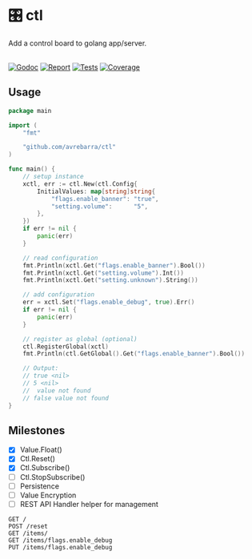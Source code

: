 <div class="info" align="left">
  <h1 class="name">🎛️ ctl</h1>
  Add a control board to golang app/server.
  <br>
  <br>

[![Godoc][godoc-image]][godoc-url]
[![Report][report-image]][report-url]
[![Tests][tests-image]][tests-url]
[![Coverage][coverage-image]][coverage-url]

</div>

## Usage
```go
package main

import (
	"fmt"

	"github.com/avrebarra/ctl"
)

func main() {
	// setup instance
	xctl, err := ctl.New(ctl.Config{
		InitialValues: map[string]string{
			"flags.enable_banner": "true",
			"setting.volume":      "5",
		},
	})
	if err != nil {
		panic(err)
	}

	// read configuration
	fmt.Println(xctl.Get("flags.enable_banner").Bool())
	fmt.Println(xctl.Get("setting.volume").Int())
	fmt.Println(xctl.Get("setting.unknown").String())

	// add configuration
	err = xctl.Set("flags.enable_debug", true).Err()
	if err != nil {
		panic(err)
	}

	// register as global (optional)
	ctl.RegisterGlobal(xctl)
	fmt.Println(ctl.GetGlobal().Get("flags.enable_banner").Bool())

	// Output:
	// true <nil>
	// 5 <nil>
	//  value not found
	// false value not found
}
```

## Milestones
- [x] Value.Float()
- [x] Ctl.Reset()
- [x] Ctl.Subscribe()
- [ ] Ctl.StopSubscribe()
- [ ] Persistence
- [ ] Value Encryption
- [ ] REST API Handler helper for management

```
GET /
POST /reset
GET /items/
GET /items/flags.enable_debug
PUT /items/flags.enable_debug
```

[godoc-image]: https://godoc.org/github.com/avrebarra/minimok?status.svg
[godoc-url]: https://godoc.org/github.com/avrebarra/minimok
[report-image]: https://goreportcard.com/badge/github.com/avrebarra/minimok
[report-url]: https://goreportcard.com/report/github.com/avrebarra/minimok
[tests-image]: https://cloud.drone.io/api/badges/avrebarra/minimok/status.svg
[tests-url]: https://cloud.drone.io/avrebarra/minimok
[coverage-image]: https://codecov.io/gh/avrebarra/minimok/graph/badge.svg
[coverage-url]: https://codecov.io/gh/avrebarra/minimok
[sponsor-image]: https://img.shields.io/badge/github-donate-green.svg